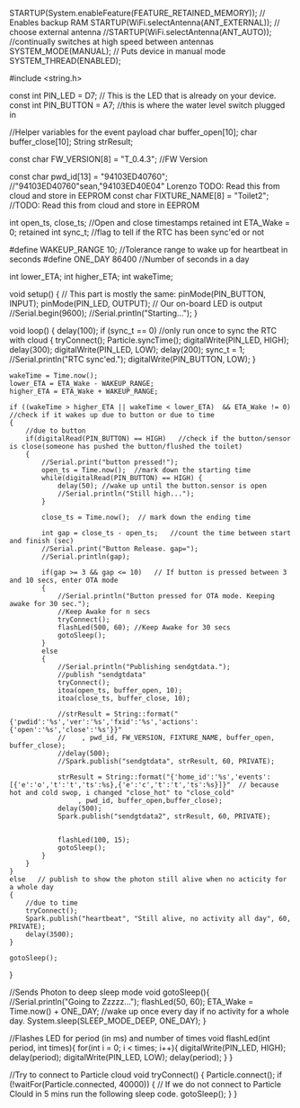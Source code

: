 STARTUP(System.enableFeature(FEATURE_RETAINED_MEMORY)); // Enables backup RAM
STARTUP(WiFi.selectAntenna(ANT_EXTERNAL)); // choose external antenna
//STARTUP(WiFi.selectAntenna(ANT_AUTO)); //continually switches at high speed between antennas
SYSTEM_MODE(MANUAL); // Puts device in manual mode
SYSTEM_THREAD(ENABLED);

#include <string.h> 

const int PIN_LED = D7; // This is the LED that is already on your device.
const int PIN_BUTTON = A7; //this is where the water level switch plugged in

//Helper variables for the event payload
char buffer_open[10];
char buffer_close[10];
String strResult;

const char FW_VERSION[8] = "T_0.4.3";  //FW Version

const char pwd_id[13] = "94103ED40760"; //"94103ED40760"sean,"94103ED40E04" Lorenzo TODO: Read this from cloud and store in EEPROM
const char FIXTURE_NAME[8] = "Toilet2"; //TODO: Read this from cloud and store in EEPROM


int open_ts, close_ts; //Open and close timestamps
retained int ETA_Wake = 0;
retained int sync_t; //flag to tell if the RTC has been sync'ed or not

#define WAKEUP_RANGE 10; //Tolerance range to wake up for heartbeat in seconds
#define ONE_DAY 86400 //Number of seconds in a day

int lower_ETA;
int higher_ETA;
int wakeTime;

void setup() {
  // This part is mostly the same:
  pinMode(PIN_BUTTON, INPUT);
  pinMode(PIN_LED, OUTPUT); // Our on-board LED is output
  //Serial.begin(9600);
  //Serial.println("Starting...");
}


void loop() {
    delay(100);
    if (sync_t == 0)  //only run once to sync the RTC with cloud
    {
        tryConnect();
        Particle.syncTime();
        digitalWrite(PIN_LED, HIGH);
        delay(300);
        digitalWrite(PIN_LED, LOW);
        delay(200);
        sync_t = 1;
        //Serial.println("RTC sync'ed.");
        digitalWrite(PIN_BUTTON, LOW);
    }
    
    wakeTime = Time.now();
    lower_ETA = ETA_Wake - WAKEUP_RANGE;
    higher_ETA = ETA_Wake + WAKEUP_RANGE;

    if ((wakeTime > higher_ETA || wakeTime < lower_ETA)  && ETA_Wake != 0)      //check if it wakes up due to button or due to time
    {
        //due to button   
        if(digitalRead(PIN_BUTTON) == HIGH)   //check if the button/sensor is close(someone has pushed the button/flushed the toilet)
        {
            //Serial.print("button pressed!");
            open_ts = Time.now();  //mark down the starting time
            while(digitalRead(PIN_BUTTON) == HIGH) {
                delay(50); //wake up until the button.sensor is open
                //Serial.println("Still high...");
            }    
            
            close_ts = Time.now();  // mark down the ending time
            
            int gap = close_ts - open_ts;   //count the time between start and finish (sec)
            //Serial.print("Button Release. gap=");
            //Serial.println(gap);

            if(gap >= 3 && gap <= 10)   // If button is pressed between 3 and 10 secs, enter OTA mode  
            {
                //Serial.println("Button pressed for OTA mode. Keeping awake for 30 sec.");
                //Keep Awake for n secs
                tryConnect();
                flashLed(500, 60); //Keep Awake for 30 secs
                gotoSleep();
            }
            else 
            {
                //Serial.println("Publishing sendgtdata.");
                //publish "sendgtdata"
                tryConnect();
                itoa(open_ts, buffer_open, 10);
                itoa(close_ts, buffer_close, 10);
                
                //strResult = String::format("{'pwdid':'%s','ver':'%s','fxid':'%s','actions': {'open':'%s','close':'%s'}}"
                //    , pwd_id, FW_VERSION, FIXTURE_NAME, buffer_open, buffer_close);
                //delay(500);
                //Spark.publish("sendgtdata", strResult, 60, PRIVATE);
                
                strResult = String::format("{'home_id':'%s','events': [{'e':'o','t':'t','ts':%s},{'e':'c','t':'t','ts':%s}]}"  // because hot and cold swop, i changed "close_hot" to "close_cold"
                     , pwd_id, buffer_open,buffer_close);
                delay(500);
                Spark.publish("sendgtdata2", strResult, 60, PRIVATE);

                
                flashLed(100, 15);
                gotoSleep();
            }
        }
    }
    else   // publish to show the photon still alive when no acticity for a whole day
    {
        //due to time 
        tryConnect();
        Spark.publish("heartbeat", "Still alive, no activity all day", 60, PRIVATE);
        delay(3500);
    }  
    
    gotoSleep();
}    
 
//Sends Photon to deep sleep mode
void gotoSleep(){
    //Serial.println("Going to Zzzzz...");
    flashLed(50, 60);
    ETA_Wake = Time.now() + ONE_DAY;  //wake up once every day if no activity for a whole day.
    System.sleep(SLEEP_MODE_DEEP, ONE_DAY);
}

//Flashes LED for period (in ms) and number of times
void flashLed(int period, int times){
    for(int i = 0; i < times; i++){
        digitalWrite(PIN_LED, HIGH);    
        delay(period);
        digitalWrite(PIN_LED, LOW);
        delay(period);
    }
}

//Try to connect to Particle cloud
void tryConnect()
{
    Particle.connect();
    if (!waitFor(Particle.connected, 40000)) 
    { // If we do not connect to Particle Clould in 5 mins run the following sleep code. 
        gotoSleep();
    }
}
